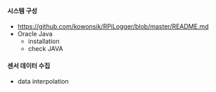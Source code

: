 
#### 시스템 구성
- https://github.com/kowonsik/RPiLogger/blob/master/README.md
- Oracle Java
   - installation
   - check JAVA

#### 센서 데이터 수집
- data interpolation

   
